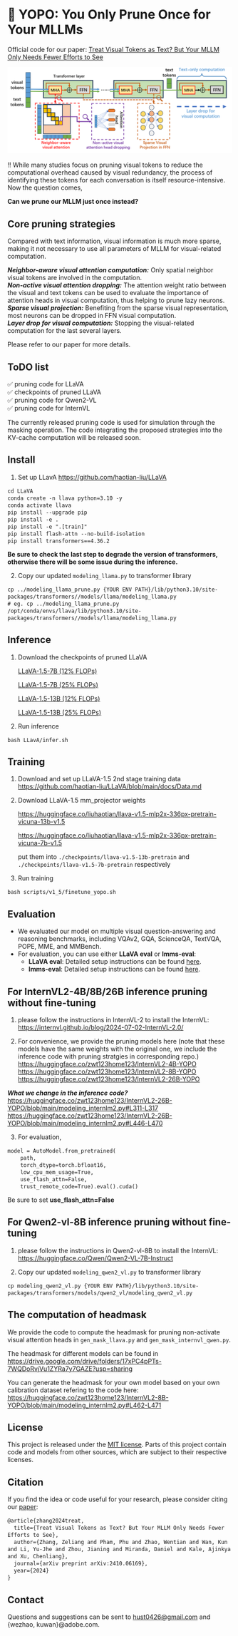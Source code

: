 # :rocket: YOPO: You Only Prune Once for Your MLLMs


Official code for our paper: [Treat Visual Tokens as Text? But Your MLLM Only Needs Fewer Efforts to See](https://arxiv.org/abs/2410.06169)

![Alt text](images/method_fig.png "Overview of our method.")

:bangbang: While many studies focus on pruning visual tokens to reduce the computational overhead caused by visual redundancy, the process of identifying these tokens for each conversation is itself resource-intensive. Now the question comes, 

**Can we prune our MLLM just once instead?**

## Core pruning strategies

Compared with text information, visual information is much more sparse, making it not necessary to use all parameters of MLLM for visual-related computation.

***Neighbor-aware visual attention computation:*** Only spatial neighbor visual tokens are involved in the computation.      
***Non-active visual attention dropping:*** The attention weight ratio between the visual and text tokens can be used to evaluate the importance of attention heads in visual computation, thus helping to prune lazy neurons.     
***Sparse visual projection:*** Benefiting from the sparse visual representation, most neurons can be dropped in FFN visual computation.    
***Layer drop for visual computation:*** Stopping the visual-related computation for the last several layers.  

Please refer to our paper for more details.


## ToDO list
:white_check_mark: pruning code for LLaVA   
:white_check_mark: checkpoints of pruned LLaVA     
:white_check_mark:  pruning code for Qwen2-VL  
:white_check_mark:  pruning code for InternVL     


The currently released pruning code is used for simulation through the masking operation. The code integrating the proposed strategies into the KV-cache computation will be released soon.




## Install
1.  Set up LLavA  https://github.com/haotian-liu/LLaVA 
```Shell
cd LLaVA
conda create -n llava python=3.10 -y
conda activate llava
pip install --upgrade pip  
pip install -e .
pip install -e ".[train]"
pip install flash-attn --no-build-isolation   
pip install transformers==4.36.2
```   
**Be sure to check the last step to degrade the version of transformers, otherwise there will be some issue during the inference.**   




2. Copy our updated `modeling_llama.py` to transformer library
```Shell
cp ../modeling_llama_prune.py {YOUR ENV PATH}/lib/python3.10/site-packages/transformers//models/llama/modeling_llama.py
# eg. cp ../modeling_llama_prune.py /opt/conda/envs/llava/lib/python3.10/site-packages/transformers//models/llama/modeling_llama.py

```





## Inference
1. Download the checkpoints of pruned LLaVA
   
   [LLaVA-1.5-7B (12% FLOPs)](https://huggingface.co/zwt123home123/llava-1.5-7b-prune-zp12)

   [LLaVA-1.5-7B (25% FLOPs)](https://huggingface.co/zwt123home123/llava-1.5-13b-prune-zp25)

   [LLaVA-1.5-13B (12% FLOPs)](https://huggingface.co/zwt123home123/llava-1.5-7b-prune-zp12)

   [LLaVA-1.5-13B (25% FLOPs)](https://huggingface.co/zwt123home123/llava-1.5-13b-prune-zp25)

2. Run inference
```Shell
bash LLavA/infer.sh
```
 
## Training

1. Download and set up LLaVA-1.5 2nd stage training data
   https://github.com/haotian-liu/LLaVA/blob/main/docs/Data.md
2. Download LLaVA-1.5 mm_projector weights
   
   https://huggingface.co/liuhaotian/llava-v1.5-mlp2x-336px-pretrain-vicuna-13b-v1.5

   https://huggingface.co/liuhaotian/llava-v1.5-mlp2x-336px-pretrain-vicuna-7b-v1.5

   put them into `./checkpoints/llava-v1.5-13b-pretrain` and `./checkpoints/llava-v1.5-7b-pretrain` respectively
4. Run training
```Shell
bash scripts/v1_5/finetune_yopo.sh
```
## Evaluation

- We evaluated our model on multiple visual question-answering and reasoning benchmarks, including VQAv2, GQA, ScienceQA, TextVQA, POPE, MME, and MMBench.  
- For evaluation, you can use either **LLaVA eval** or **lmms-eval**:  
  - **LLaVA eval**: Detailed setup instructions can be found [here](https://github.com/haotian-liu/LLaVA/blob/main/docs/Evaluation.md).  
  - **lmms-eval**: Detailed setup instructions can be found [here](https://github.com/EvolvingLMMs-Lab/lmms-eval).  


## For InternVL2-4B/8B/26B inference pruning without fine-tuning   
1. please follow the instructions in InternVL-2 to install the InternVL: https://internvl.github.io/blog/2024-07-02-InternVL-2.0/   


2. For convenience, we provide the pruning models here (note that these models have the same weights with the original one, we include the inference code with pruning stratgies in corresponding repo.)   
https://huggingface.co/zwt123home123/InternVL2-4B-YOPO   
https://huggingface.co/zwt123home123/InternVL2-8B-YOPO   
https://huggingface.co/zwt123home123/InternVL2-26B-YOPO

***What we change in the inference code?***   
https://huggingface.co/zwt123home123/InternVL2-26B-YOPO/blob/main/modeling_internlm2.py#L311-L317   
https://huggingface.co/zwt123home123/InternVL2-26B-YOPO/blob/main/modeling_internlm2.py#L446-L470   


3. For evaluation,
```Shell
model = AutoModel.from_pretrained(
    path,
    torch_dtype=torch.bfloat16,
    low_cpu_mem_usage=True,
    use_flash_attn=False,
    trust_remote_code=True).eval().cuda()
```

Be sure to set **use_flash_attn=False**




## For Qwen2-vl-8B  inference pruning without fine-tuning   
1. please follow the instructions in Qwen2-vl-8B to install the InternVL: https://huggingface.co/Qwen/Qwen2-VL-7B-Instruct   

2. Copy our updated `modeling_qwen2_vl.py` to transformer library
```Shell 
cp modeling_qwen2_vl.py {YOUR ENV PATH}/lib/python3.10/site-packages/transformers/models/qwen2_vl/modeling_qwen2_vl.py
```


## The computation of headmask

We provide the code to compute the headmask for pruning non-activate visual attention heads in `gen_mask_llava.py` and `gen_mask_internvl_qwen.py`.   

The headmask for different models can be found in https://drive.google.com/drive/folders/17xPC4pPTs-7WQDoRvjVu1ZYRa7y7GAZE?usp=sharing  

You can generate the headmask for your own model based on your own calibration dataset refering to the code here: https://huggingface.co/zwt123home123/InternVL2-8B-YOPO/blob/main/modeling_internlm2.py#L462-L471


## License

This project is released under the [MIT license](LICENSE). Parts of this project contain code and models from other sources, which are subject to their respective licenses.

## Citation

If you find the idea or code useful for your research, please consider citing our [paper](https://arxiv.org/abs/2403.12777):

```
@article{zhang2024treat,
  title={Treat Visual Tokens as Text? But Your MLLM Only Needs Fewer Efforts to See},
  author={Zhang, Zeliang and Pham, Phu and Zhao, Wentian and Wan, Kun and Li, Yu-Jhe and Zhou, Jianing and Miranda, Daniel and Kale, Ajinkya and Xu, Chenliang},
  journal={arXiv preprint arXiv:2410.06169},
  year={2024}
}
```

## Contact
Questions and suggestions can be sent to hust0426@gmail.com and {wezhao, kuwan}@adobe.com.
